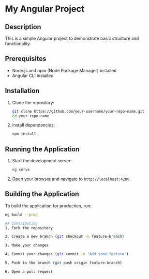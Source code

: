 # My Angular Project

## Description
This is a simple Angular project to demonstrate basic structure and functionality.

## Prerequisites
- Node.js and npm (Node Package Manager) installed
- Angular CLI installed

## Installation
1. Clone the repository:
    ```sh
    git clone https://github.com/your-username/your-repo-name.git
    cd your-repo-name
    ```
2. Install dependencies:
    ```sh
    npm install
    ```

## Running the Application
1. Start the development server:
    ```sh
    ng serve
    ```
2. Open your browser and navigate to `http://localhost:4200`.

## Building the Application
To build the application for production, run:
```sh
ng build --prod

## Contributing
1. Fork the repository

2. Create a new branch (git checkout -b feature-branch)

3. Make your changes

4. Commit your changes (git commit -m 'Add some feature')

5. Push to the branch (git push origin feature-branch)

6. Open a pull request
